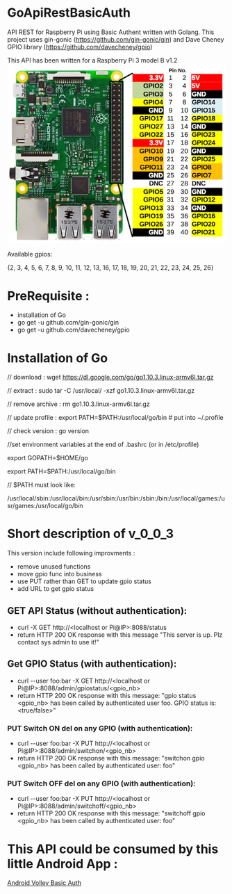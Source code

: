 # GoApiRestBasicAuth
API REST for Raspberry Pi using Basic Authent written with Golang. 
This project uses gin-gonic (https://github.com/gin-gonic/gin) and Dave Cheney GPIO library (https://github.com/davecheney/gpio)

This API has been written for a Raspberry Pi 3 model B v1.2
![RPI3 GPIO](pictures/RPi3-GPIO.jpg)

Available gpios:

{2, 3, 4, 5, 6, 7, 8, 9, 10, 11, 12, 13, 16, 17, 18, 19, 20, 21, 22, 23, 24, 25, 26}

# PreRequisite :
* installation of Go
* go get -u github.com/gin-gonic/gin
* go get -u github.com/davecheney/gpio

# Installation of Go

// download : wget https://dl.google.com/go/go1.10.3.linux-armv6l.tar.gz

// extract : sudo tar -C /usr/local/ -xzf go1.10.3.linux-armv6l.tar.gz

// remove archive : rm go1.10.3.linux-armv6l.tar.gz

// update profile : export PATH=$PATH:/usr/local/go/bin # put into ~/.profile

// check version : go version

//set environment variables at the end of .bashrc (or in /etc/profile)

export GOPATH=$HOME/go

export PATH=$PATH:/usr/local/go/bin

// $PATH must look like:

/usr/local/sbin:/usr/local/bin:/usr/sbin:/usr/bin:/sbin:/bin:/usr/local/games:/usr/games:/usr/local/go/bin

# Short description of v_0_0_3
This version include following improvments :
* remove unused functions
* move gpio func into business
* use PUT rather than GET to update gpio status
* add URL to get gpio status

## GET API Status (without authentication):
* curl -X GET http://<localhost or Pi@IP>:8088/status
* return HTTP 200 OK response with this message "This server is up. Plz contact sys admin to use it!"

## Get GPIO Status (with authentication):
* curl --user foo:bar -X GET http://<localhost or Pi@IP>:8088/admin/gpiostatus/<gpio_nb>
* return HTTP 200 OK response with this message: "gpio status <gpio_nb> has been called by authenticated user foo. GPIO status is: <true/false>"

### PUT Switch ON del on any GPIO (with authentication):
* curl --user foo:bar -X PUT http://<localhost or Pi@IP>:8088/admin/switchon/<gpio_nb>
* return HTTP 200 OK response with this message: "switchon gpio <gpio_nb> has been called by authenticated user: foo"

### PUT Switch OFF del on any GPIO (with authentication):
* curl --user foo:bar -X PUT http://<localhost or Pi@IP>:8088/admin/switchoff/<gpio_nb>
* return HTTP 200 OK response with this message: "switchoff gpio <gpio_nb> has been called by authenticated user: foo"

# This API could be consumed by this little Android App : 
[Android Volley Basic Auth](https://github.com/MatGarreau/AndroidVolleyBasicAuth)
